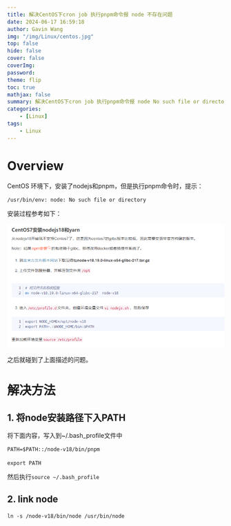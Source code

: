 ```yaml
---
title: 解决CentOS下cron job 执行pnpm命令报 node 不存在问题
date: 2024-06-17 16:59:18
author: Gavin Wang
img: "/img/Linux/centos.jpg"
top: false
hide: false
cover: false
coverImg:
password:
theme: flip
toc: true
mathjax: false
summary: 解决CentOS下cron job 执行pnpm命令报 node No such file or directory
categories:
    - [Linux]
tags:
    - Linux
---
```


# Overview

CentOS 环境下，安装了nodejs和pnpm，但是执行pnpm命令时，提示：

```shell
/usr/bin/env: node: No such file or directory
```

安装过程参考如下：

<img class="shadow" src="/img/in-post/CentOS下安装pnpm.png" width="800">

之后就碰到了上面描述的问题。



# 解决方法

## 1. 将node安装路径下入PATH

将下面内容，写入到~/.bash_profile文件中

```shell
PATH=$PATH::/node-v18/bin/pnpm

export PATH
```

然后执行`source ~/.bash_profile`

## 2. link node

`ln -s /node-v18/bin/node /usr/bin/node`

